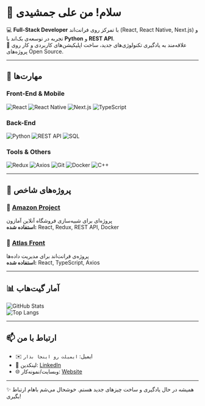 # 👋 سلام! من علی جمشیدی

💻 **Full-Stack Developer** با تمرکز روی فرانت‌اند (React, React Native, Next.js) و تجربه در توسعه‌ی بک‌اند با **Python** و **REST API**.  
🎯 علاقه‌مند به یادگیری تکنولوژی‌های جدید، ساخت اپلیکیشن‌های کاربردی و کار روی پروژه‌های Open Source.

---

## 🚀 مهارت‌ها

### Front-End & Mobile
![React](https://img.shields.io/badge/React-20232A?style=for-the-badge&logo=react&logoColor=61DAFB)
![React Native](https://img.shields.io/badge/React_Native-20232A?style=for-the-badge&logo=react&logoColor=61DAFB)
![Next.js](https://img.shields.io/badge/Next.js-000000?style=for-the-badge&logo=next.js&logoColor=white)
![TypeScript](https://img.shields.io/badge/TypeScript-007ACC?style=for-the-badge&logo=typescript&logoColor=white)

### Back-End
![Python](https://img.shields.io/badge/Python-3776AB?style=for-the-badge&logo=python&logoColor=white)
![REST API](https://img.shields.io/badge/REST-02569B?style=for-the-badge&logo=fastapi&logoColor=white)
![SQL](https://img.shields.io/badge/SQL-003B57?style=for-the-badge&logo=postgresql&logoColor=white)

### Tools & Others
![Redux](https://img.shields.io/badge/Redux-593D88?style=for-the-badge&logo=redux&logoColor=white)
![Axios](https://img.shields.io/badge/Axios-671ddf?style=for-the-badge&logo=axios&logoColor=white)
![Git](https://img.shields.io/badge/Git-F05032?style=for-the-badge&logo=git&logoColor=white)
![Docker](https://img.shields.io/badge/Docker-2496ED?style=for-the-badge&logo=docker&logoColor=white)
![C++](https://img.shields.io/badge/C++-00599C?style=for-the-badge&logo=cplusplus&logoColor=white)

---

## 📌 پروژه‌های شاخص

### 🔹 [Amazon Project](https://github.com/alijamshidy/amazon-project)
پروژه‌ای برای شبیه‌سازی فروشگاه آنلاین آمازون  
**استفاده شده:** React, Redux, REST API, Docker  

### 🔹 [Atlas Front](https://github.com/alijamshidy/atlas-front)
پروژه‌ی فرانت‌اند برای مدیریت داده‌ها  
**استفاده شده:** React, TypeScript, Axios  

---

## 📊 آمار گیت‌هاب

![GitHub Stats](https://github-readme-stats.vercel.app/api?username=alijamshidy&show_icons=true&theme=radical)  
![Top Langs](https://github-readme-stats.vercel.app/api/top-langs/?username=alijamshidy&layout=compact&theme=radical)

---

## 📫 ارتباط با من

- ✉️ ایمیل: `ایمیلت رو اینجا بذار`
- 💼 لینکدین: [LinkedIn](لینک‌دینت)
- 🌐 وبسایت/نمونه‌کار: [Website](وبسایتت)

---

✨ همیشه در حال یادگیری و ساخت چیزهای جدید هستم. خوشحال می‌شم باهام ارتباط بگیری!
